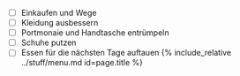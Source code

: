  - [ ] Einkaufen und Wege  
 - [ ] Kleidung ausbessern  
 - [ ] Portmonaie und Handtasche entrümpeln  
 - [ ] Schuhe putzen  
 - [ ] Essen für die nächsten Tage auftauen
{%  include_relative ../stuff/menu.md id=page.title %}
<!--stackedit_data:
eyJoaXN0b3J5IjpbMjk1ODMyMDY4XX0=
-->